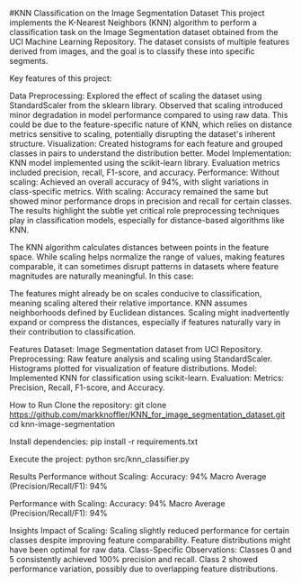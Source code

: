 #KNN Classification on the Image Segmentation Dataset
This project implements the K-Nearest Neighbors (KNN) algorithm to perform a classification task on the Image Segmentation dataset obtained from the UCI Machine Learning Repository. The dataset consists of multiple features derived from images, and the goal is to classify these into specific segments.

Key features of this project:

Data Preprocessing:
Explored the effect of scaling the dataset using StandardScaler from the sklearn library.
Observed that scaling introduced minor degradation in model performance compared to using raw data. This could be due to the feature-specific nature of KNN, which relies on distance metrics sensitive to scaling, potentially disrupting the dataset's inherent structure.
Visualization:
Created histograms for each feature and grouped classes in pairs to understand the distribution better.
Model Implementation:
KNN model implemented using the scikit-learn library.
Evaluation metrics included precision, recall, F1-score, and accuracy.
Performance:
Without scaling: Achieved an overall accuracy of 94%, with slight variations in class-specific metrics.
With scaling: Accuracy remained the same but showed minor performance drops in precision and recall for certain classes.
The results highlight the subtle yet critical role preprocessing techniques play in classification models, especially for distance-based algorithms like KNN.

The KNN algorithm calculates distances between points in the feature space. While scaling helps normalize the range of values, making features comparable, it can sometimes disrupt patterns in datasets where feature magnitudes are naturally meaningful. In this case:

The features might already be on scales conducive to classification, meaning scaling altered their relative importance.
KNN assumes neighborhoods defined by Euclidean distances. Scaling might inadvertently expand or compress the distances, especially if features naturally vary in their contribution to classification.

Features
Dataset: Image Segmentation dataset from UCI Repository.
Preprocessing:
Raw feature analysis and scaling using StandardScaler.
Histograms plotted for visualization of feature distributions.
Model:
Implemented KNN for classification using scikit-learn.
Evaluation:
Metrics: Precision, Recall, F1-score, and Accuracy.

How to Run
Clone the repository:
git clone https://github.com/markknoffler/KNN_for_image_segmentation_dataset.git
cd knn-image-segmentation

Install dependencies:
pip install -r requirements.txt

Execute the project:
python src/knn_classifier.py

Results
Performance without Scaling:
Accuracy: 94%
Macro Average (Precision/Recall/F1): 94%

Performance with Scaling:
Accuracy: 94%
Macro Average (Precision/Recall/F1): 94%

Insights
Impact of Scaling:
Scaling slightly reduced performance for certain classes despite improving feature comparability.
Feature distributions might have been optimal for raw data.
Class-Specific Observations:
Classes 0 and 5 consistently achieved 100% precision and recall.
Class 2 showed performance variation, possibly due to overlapping feature distributions.

